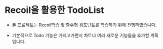 # Recoil을 활용한 TodoList

- 폰 프로젝트는 Recoil학습 및 함수형 컴포넌트를 학습하기 위해 진행하였습니다.

- 기본적으로 Todo 기능은 가지고가면서 차트나 여러 새로운 기능들을 추가할 계획입니다.

  